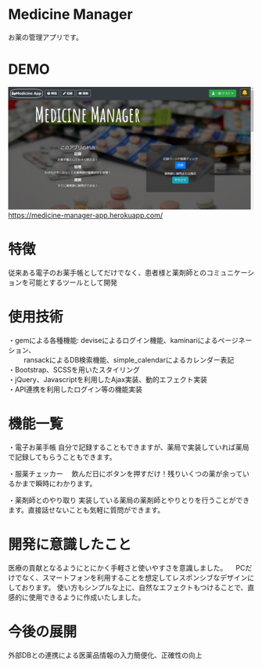 # Medicine Manager
 お薬の管理アプリです。
 
# DEMO
 ![Top画面](app/assets/images/Top.png "Top")
 https://medicine-manager-app.herokuapp.com/
 
# 特徴
 従来ある電子のお薬手帳としてだけでなく、患者様と薬剤師とのコミュニケーションを可能とするツールとして開発

 
# 使用技術
・gemによる各種機能: deviseによるログイン機能、kaminariによるページネーション、<br>
		　　              ransackによるDB検索機能、simple_calendarによるカレンダー表記<br>
・Bootstrap、SCSSを用いたスタイリング<br>
・jQuery、Javascriptを利用したAjax実装、動的エフェクト実装<br>
・API連携を利用したログイン等の機能実装

# 機能一覧
 ・電子お薬手帳
   自分で記録することもできますが、薬局で実装していれば薬局で記録してもらうこともできます。
   
 ・服薬チェッカー
 　飲んだ日にボタンを押すだけ！残りいくつの薬が余っているかまで瞬時にわかります。
  
 ・薬剤師とのやり取り
   実装している薬局の薬剤師とやりとりを行うことができます。直接話せないことも気軽に質問ができます。

 
# 開発に意識したこと
  医療の貢献となるようにとにかく手軽さと使いやすさを意識しました。
　PCだけでなく、スマートフォンを利用することを想定してレスポンシブなデザインにしております。
  使い方もシンプルな上に、自然なエフェクトもつけることで、直感的に使用できるように作成いたしました。
 
 
# 今後の展開
  外部DBとの連携による医薬品情報の入力簡便化、正確性の向上
  
